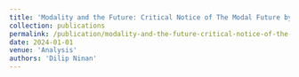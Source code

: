 ```yaml
---
title: 'Modality and the Future: Critical Notice of The Modal Future by Fabrizio Cariani'
collection: publications
permalink: /publication/modality-and-the-future-critical-notice-of-the-modal-future-
date: 2024-01-01
venue: 'Analysis'
authors: 'Dilip Ninan'
---
```


